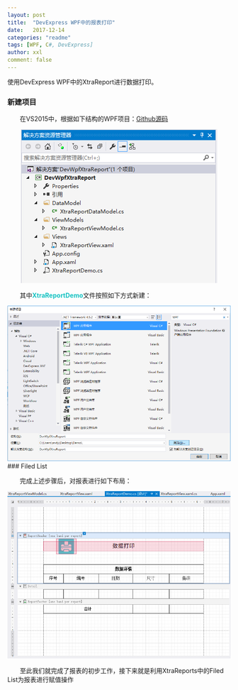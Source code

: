 ```yaml
---
layout: post
title:  "DevExpress WPF中的报表打印"
date:   2017-12-14
categories: "readme"
tags: [WPF, C#, DevExpress]
author: xxl
comment: false
---
```

使用DevExpress WPF中的XtraReport进行数据打印。

### 新建项目
<p style="text-indent: 2em">在VS2015中，根据如下结构的WPF项目：<a href="https://github.com/xxlllq/Dev_Wpf_XtraReport" target="_blank">Github源码</a></p>
<div style="text-align:center"><img height="auto" src="/assets/images/post/2017/2017-12-14-dev_wpf_xtrareport/devwpfxtrareport.png"/></div>
<p style="text-indent: 2em">其中<span style="color:#16c2c2;font-weight:bold;">XtraReportDemo</span>文件按照如下方式新建：</p>
<div style="text-align:center"><img height="auto" src="/assets/images/post/2017/2017-12-14-dev_wpf_xtrareport/new_project.png"/></div>
### Filed List
<p style="text-indent: 2em">完成上述步骤后，对报表进行如下布局：</p>
<div style="text-align:center"><img height="auto" src="/assets/images/post/2017/2017-12-14-dev_wpf_xtrareport/table.png"/></div>
<p style="text-indent: 2em">至此我们就完成了报表的初步工作，接下来就是利用XtraReports中的Filed List为报表进行赋值操作</p>